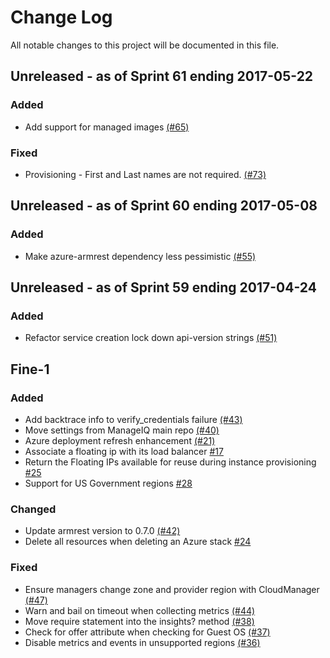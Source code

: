 # Change Log

All notable changes to this project will be documented in this file.

## Unreleased - as of Sprint 61 ending 2017-05-22

### Added
- Add support for managed images [(#65)](https://github.com/ManageIQ/manageiq-providers-azure/pull/65)

### Fixed
- Provisioning - First and Last names are not required. [(#73)](https://github.com/ManageIQ/manageiq-providers-azure/pull/73)

## Unreleased - as of Sprint 60 ending 2017-05-08

### Added
- Make azure-armrest dependency less pessimistic [(#55)](https://github.com/ManageIQ/manageiq-providers-azure/pull/55)

## Unreleased - as of Sprint 59 ending 2017-04-24

### Added
- Refactor service creation lock down api-version strings [(#51)](https://github.com/ManageIQ/manageiq-providers-azure/pull/51)

## Fine-1

### Added
- Add backtrace info to verify_credentials failure [(#43)](https://github.com/ManageIQ/manageiq-providers-azure/pull/43)
- Move settings from ManageIQ main repo [(#40)](https://github.com/ManageIQ/manageiq-providers-azure/pull/40)
- Azure deployment refresh enhancement [(#21)](https://github.com/ManageIQ/manageiq-providers-azure/pull/21)
- Associate a floating ip with its load balancer [#17](https://github.com/ManageIQ/manageiq-providers-azure/pull/17)
- Return the Floating IPs available for reuse during instance provisioning [#25](https://github.com/ManageIQ/manageiq-providers-azure/pull/25)
- Support for US Government regions [#28](https://github.com/ManageIQ/manageiq-providers-azure/pull/28)

### Changed
- Update armrest version to 0.7.0 [(#42)](https://github.com/ManageIQ/manageiq-providers-azure/pull/42)
- Delete all resources when deleting an Azure stack [#24](https://github.com/ManageIQ/manageiq-providers-azure/pull/24)

### Fixed
- Ensure managers change zone and provider region with CloudManager [(#47)](https://github.com/ManageIQ/manageiq-providers-azure/pull/47)
- Warn and bail on timeout when collecting metrics [(#44)](https://github.com/ManageIQ/manageiq-providers-azure/pull/44)
- Move require statement into the insights? method [(#38)](https://github.com/ManageIQ/manageiq-providers-azure/pull/38)
- Check for offer attribute when checking for Guest OS [(#37)](https://github.com/ManageIQ/manageiq-providers-azure/pull/37)
- Disable metrics and events in unsupported regions [(#36)](https://github.com/ManageIQ/manageiq-providers-azure/pull/36)
